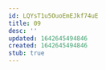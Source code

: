 ```yaml
---
id: LQYsT1u5OuoEmEJkf74uE
title: 09
desc: ''
updated: 1642645494846
created: 1642645494846
stub: true
---
```


